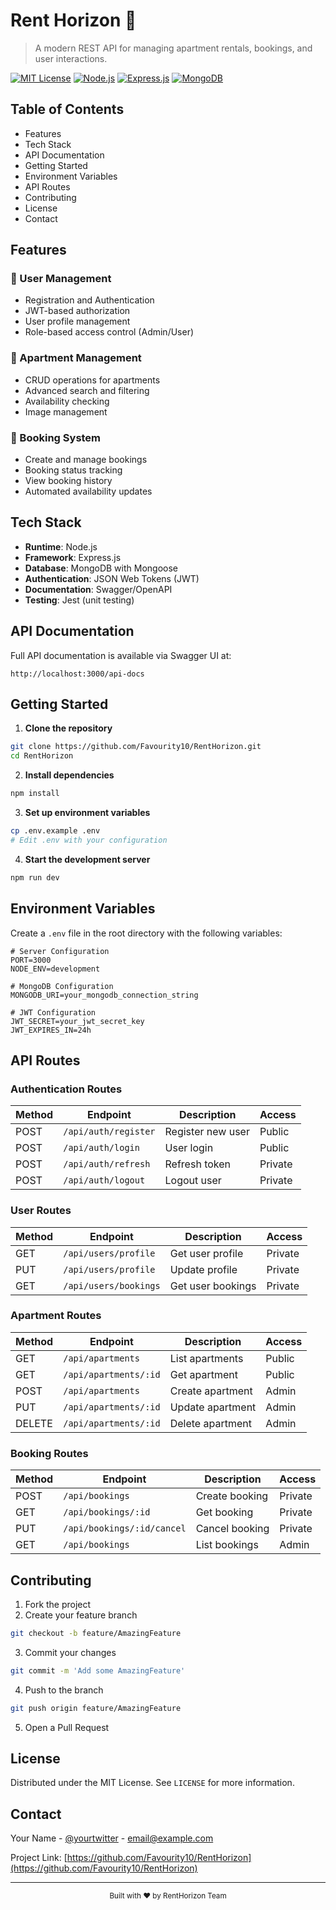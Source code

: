 # Rent Horizon 🏢

> A modern REST API for managing apartment rentals, bookings, and user interactions.

[![MIT License](https://img.shields.io/badge/License-MIT-green.svg)](https://choosealicense.com/licenses/mit/)
[![Node.js](https://img.shields.io/badge/Node.js-v18.x-green.svg)](https://nodejs.org/)
[![Express.js](https://img.shields.io/badge/Express.js-v4.x-blue.svg)](https://expressjs.com/)
[![MongoDB](https://img.shields.io/badge/MongoDB-v5.x-green.svg)](https://www.mongodb.com/)

## Table of Contents
- Features
- Tech Stack
- API Documentation
- Getting Started
- Environment Variables
- API Routes
- Contributing
- License
- Contact

## Features

### 👤 User Management
- Registration and Authentication
- JWT-based authorization
- User profile management
- Role-based access control (Admin/User)

### 🏢 Apartment Management
- CRUD operations for apartments
- Advanced search and filtering
- Availability checking
- Image management

### 📅 Booking System
- Create and manage bookings
- Booking status tracking
- View booking history
- Automated availability updates

## Tech Stack

- **Runtime**: Node.js
- **Framework**: Express.js
- **Database**: MongoDB with Mongoose
- **Authentication**: JSON Web Tokens (JWT)
- **Documentation**: Swagger/OpenAPI
- **Testing**: Jest (unit testing)

## API Documentation

Full API documentation is available via Swagger UI at:
```
http://localhost:3000/api-docs
```

## Getting Started

1. **Clone the repository**
```bash
git clone https://github.com/Favourity10/RentHorizon.git
cd RentHorizon
```

2. **Install dependencies**
```bash
npm install
```

3. **Set up environment variables**
```bash
cp .env.example .env
# Edit .env with your configuration
```

4. **Start the development server**
```bash
npm run dev
```

## Environment Variables

Create a `.env` file in the root directory with the following variables:

```env
# Server Configuration
PORT=3000
NODE_ENV=development

# MongoDB Configuration
MONGODB_URI=your_mongodb_connection_string

# JWT Configuration
JWT_SECRET=your_jwt_secret_key
JWT_EXPIRES_IN=24h
```

## API Routes

### Authentication Routes
| Method | Endpoint | Description | Access |
|--------|----------|-------------|---------|
| POST | `/api/auth/register` | Register new user | Public |
| POST | `/api/auth/login` | User login | Public |
| POST | `/api/auth/refresh` | Refresh token | Private |
| POST | `/api/auth/logout` | Logout user | Private |

### User Routes
| Method | Endpoint | Description | Access |
|--------|----------|-------------|---------|
| GET | `/api/users/profile` | Get user profile | Private |
| PUT | `/api/users/profile` | Update profile | Private |
| GET | `/api/users/bookings` | Get user bookings | Private |

### Apartment Routes
| Method | Endpoint | Description | Access |
|--------|----------|-------------|---------|
| GET | `/api/apartments` | List apartments | Public |
| GET | `/api/apartments/:id` | Get apartment | Public |
| POST | `/api/apartments` | Create apartment | Admin |
| PUT | `/api/apartments/:id` | Update apartment | Admin |
| DELETE | `/api/apartments/:id` | Delete apartment | Admin |

### Booking Routes
| Method | Endpoint | Description | Access |
|--------|----------|-------------|---------|
| POST | `/api/bookings` | Create booking | Private |
| GET | `/api/bookings/:id` | Get booking | Private |
| PUT | `/api/bookings/:id/cancel` | Cancel booking | Private |
| GET | `/api/bookings` | List bookings | Admin |

## Contributing

1. Fork the project
2. Create your feature branch
```bash
git checkout -b feature/AmazingFeature
```
3. Commit your changes
```bash
git commit -m 'Add some AmazingFeature'
```
4. Push to the branch
```bash
git push origin feature/AmazingFeature
```
5. Open a Pull Request

## License

Distributed under the MIT License. See `LICENSE` for more information.

## Contact

Your Name - [@yourtwitter](https://twitter.com/yourtwitter) - email@example.com

Project Link: [https://github.com/Favourity10/RentHorizon](https://github.com/Favourity10/RentHorizon)

---
<div align="center">
  <sub>Built with ❤️ by RentHorizon Team</sub>
</div>